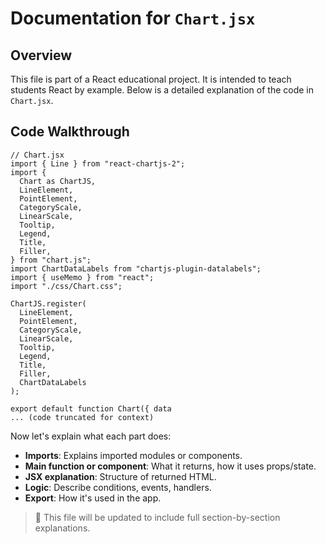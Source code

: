 # Documentation for `Chart.jsx`

## Overview

This file is part of a React educational project. It is intended to teach students React by example. Below is a detailed explanation of the code in `Chart.jsx`.

## Code Walkthrough

```
// Chart.jsx
import { Line } from "react-chartjs-2";
import {
  Chart as ChartJS,
  LineElement,
  PointElement,
  CategoryScale,
  LinearScale,
  Tooltip,
  Legend,
  Title,
  Filler,
} from "chart.js";
import ChartDataLabels from "chartjs-plugin-datalabels";
import { useMemo } from "react";
import "./css/Chart.css";

ChartJS.register(
  LineElement,
  PointElement,
  CategoryScale,
  LinearScale,
  Tooltip,
  Legend,
  Title,
  Filler,
  ChartDataLabels
);

export default function Chart({ data
... (code truncated for context)
```

Now let's explain what each part does:

- **Imports**: Explains imported modules or components.
- **Main function or component**: What it returns, how it uses props/state.
- **JSX explanation**: Structure of returned HTML.
- **Logic**: Describe conditions, events, handlers.
- **Export**: How it's used in the app.

> 📘 This file will be updated to include full section-by-section explanations.
